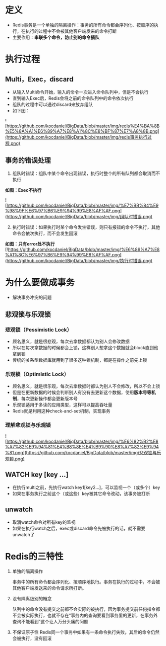 # 定义
* Redis事务是一个单独的隔离操作：事务的所有命令都会序列化、按顺序的执行，在执行的过程中不会被其他客户端发来的命令打断
* 主要作用：**串联多个命令，防止别的命令插队**

# 执行过程
## Multi，Exec，discard
* 从输入Multi命令开始，输入的命令一次进入命令队列中，但是不会执行
* 直到输入Exec后，Redis会将之前的命令队列中的命令依次执行
* 组队的过程中可以通过discard来放弃组队
* 如下图：

![https://github.com/kocdaniel/BigData/blob/master/img/redis%E4%BA%8B%E5%8A%A1%E6%89%A7%E8%A1%8C%E8%BF%87%E7%A8%8B.png](https://github.com/kocdaniel/BigData/blob/master/img/redis事务执行过程.png)

## 事务的错误处理
1. 组队时错误：组队中某个命令出现错误，执行时整个的所有队列都会取消而不执行

**如图：Exec不执行**

![https://github.com/kocdaniel/BigData/blob/master/img/%E7%BB%84%E9%98%9F%E6%97%B6%E9%94%99%E8%AF%AF.png](https://github.com/kocdaniel/BigData/blob/master/img/组队时错误.png)

2. 执行时错误：如果执行时某个命令发生错误，则只有报错的命令不执行，其他命令会依次执行，而不会发生回滚

**如图：只有error处不执行**
[!https://github.com/kocdaniel/BigData/blob/master/img/%E6%89%A7%E8%A1%8C%E6%97%B6%E9%94%99%E8%AF%AF.png](https://github.com/kocdaniel/BigData/blob/master/img/执行时错误.png)

# 为什么要做成事务
* 解决事务冲突的问题

## 悲观锁与乐观锁
### 悲观锁（Pessimistic Lock）
* 顾名思义，就是很悲观，每次去拿数据都认为别人会修改数据
* 所以在每次拿数据的时候都会上锁，这样别人想拿这个数据就会block直到他拿到锁
* 传统的关系型数据库就用到了很多这种锁机制，都是在操作之前先上锁

### 乐观锁（Optimistic Lock）
* 顾名思义，就是很乐观，每次去拿数据时都认为别人不会修改，所以不会上锁
* 但是在更新数据的时候会判断别人有没有去更新这个数据，使用**版本号等机制**，每次更新操作都会更新版本号
* 乐观锁适用于多读的应用类型，这样可以提高吞吐量
* Redis就是利用这种check-and-set机制，实现事务

### 理解悲观锁与乐观锁
![https://github.com/kocdaniel/BigData/blob/master/img/%E6%82%B2%E8%A7%82%E9%94%81%E4%B8%8E%E4%B9%90%E8%A7%82%E9%94%81.png](https://github.com/kocdaniel/BigData/blob/master/img/悲观锁与乐观锁.png)

## WATCH key [key ...]
* 在执行multi之前，先执行watch key1[key2...]，可以监视一个（或多个）key
* 如果在事务执行之前这个（或这些）key被其它命令改动，该事务被打断

## unwatch
* 取消watch命令对所有key的监视
* 如果在执行watch之后，exec或discard命令先被执行的话，就不需要unwatch了

# Redis的三特性
1. 单独的隔离操作

    事务中的所有命令都会序列化、按顺序地执行。事务在执行的过程中，不会被其他客户端发送来的命令请求所打断。
2. 没有隔离级别的概念

    队列中的命令没有提交之前都不会实际的被执行，因为事务提交前任何指令都不会被实际执行，也就不存在“事务内的查询要看到事务里的更新，在事务外查询不能看到”这个让人万分头痛的问题 

3. 不保证原子性
    Redis同一个事务中如果有一条命令执行失败，其后的命令仍然会被执行，没有回滚      